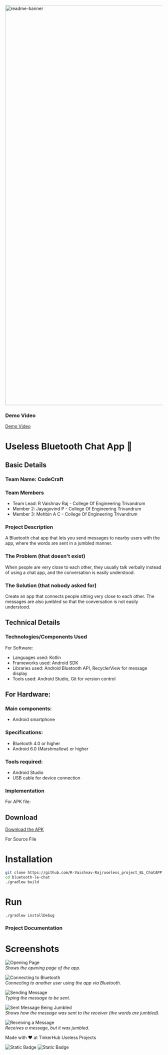 <img width="1280" alt="readme-banner" src="https://github.com/user-attachments/assets/35332e92-44cb-425b-9dff-27bcf1023c6c">

### Demo Video
[Demo Video](https://drive.google.com/file/d/1rv99JR9dGQLymCUfYomt0mfitmcIlCOW/view?usp=drivesdk)


# Useless Bluetooth Chat App 🎯


## Basic Details
### Team Name: CodeCraft


### Team Members
- Team Lead: R Vaishnav Raj - College Of Engineering Trivandrum
- Member 2: Jayagovind P - College Of Engineering Trivandrum
- Member 3: Mehbin A C - College Of Engineering Trivandrum

### Project Description
A Bluetooth chat app that lets you send messages to nearby users with the app, where the words are sent in a jumbled manner.

### The Problem (that doesn't exist)
When people are very close to each other, they usually talk verbally instead of using a chat app, and the conversation is easily understood. 

### The Solution (that nobody asked for)
Create an app that connects people sitting very close to each other. The messages are also jumbled so that the conversation is not easily understood.

## Technical Details
### Technologies/Components Used
For Software:
- Languages used: Kotlin
- Frameworks used: Android SDK  
- Libraries used: Android Bluetooth API, RecyclerView for message display
- Tools used: Android Studio, Git for version control

## For Hardware:

### Main components:
- Android smartphone

### Specifications:
- Bluetooth 4.0 or higher
- Android 6.0 (Marshmallow) or higher

### Tools required:
- Android Studio
- USB cable for device connection


### Implementation
For APK file:
## Download
[Download the APK](https://github.com/R-Vaishnav-Raj/useless_project_BL_ChatAPP/blob/main/UselessApp.apk)

For Source File
# Installation
```bash
git clone https://github.com/R-Vaishnav-Raj/useless_project_BL_ChatAPP.git
cd bluetooth-le-chat
./gradlew build
```
# Run
```bash
./gradlew installDebug
```

### Project Documentation

# Screenshots 
![Opening Page](opening_page.jpg)  
*Shows the opening page of the app.*
             
               
               
![Connecting to Bluetooth](Connecting_to_bluetooth.jpg)  
*Connecting to another user using the app via Bluetooth.*
               
              
               
![Sending Message](sending_message.jpg)  
*Typing the message to be sent.*
              
                   
               
![Sent Message Being Jumbled](the_send_message_being_jumbled.jpg)  
*Shows how the message was sent to the receiver (the words are jumbled).*
              
               
            
![Receiving a Message](recieveing_a_message.jpg)  
*Receives a message, but it was jumbled.*
            
            
            
Made with ❤️ at TinkerHub Useless Projects 

![Static Badge](https://img.shields.io/badge/TinkerHub-24?color=%23000000&link=https%3A%2F%2Fwww.tinkerhub.org%2F)
![Static Badge](https://img.shields.io/badge/UselessProject--24-24?link=https%3A%2F%2Fwww.tinkerhub.org%2Fevents%2FQ2Q1TQKX6Q%2FUseless%2520Projects)



